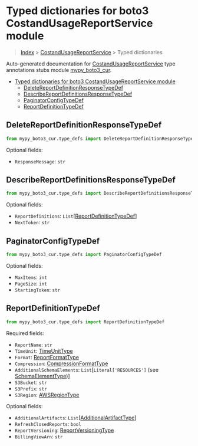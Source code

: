 # Typed dictionaries for boto3 CostandUsageReportService module

> [Index](..) > [CostandUsageReportService](.) > Typed dictionaries

Auto-generated documentation for
[CostandUsageReportService](https://boto3.amazonaws.com/v1/documentation/api/1.17.71/reference/services/cur.html#CostandUsageReportService)
type annotations stubs module
[mypy_boto3_cur](https://pypi.org/project/mypy-boto3-cur/).

- [Typed dictionaries for boto3 CostandUsageReportService module](#typed-dictionaries-for-boto3-costandusagereportservice-module)
  - [DeleteReportDefinitionResponseTypeDef](#deletereportdefinitionresponsetypedef)
  - [DescribeReportDefinitionsResponseTypeDef](#describereportdefinitionsresponsetypedef)
  - [PaginatorConfigTypeDef](#paginatorconfigtypedef)
  - [ReportDefinitionTypeDef](#reportdefinitiontypedef)

## DeleteReportDefinitionResponseTypeDef

```python
from mypy_boto3_cur.type_defs import DeleteReportDefinitionResponseTypeDef
```

Optional fields:

- `ResponseMessage`: `str`

## DescribeReportDefinitionsResponseTypeDef

```python
from mypy_boto3_cur.type_defs import DescribeReportDefinitionsResponseTypeDef
```

Optional fields:

- `ReportDefinitions`:
  `List`\[[ReportDefinitionTypeDef](./type_defs.md#reportdefinitiontypedef)\]
- `NextToken`: `str`

## PaginatorConfigTypeDef

```python
from mypy_boto3_cur.type_defs import PaginatorConfigTypeDef
```

Optional fields:

- `MaxItems`: `int`
- `PageSize`: `int`
- `StartingToken`: `str`

## ReportDefinitionTypeDef

```python
from mypy_boto3_cur.type_defs import ReportDefinitionTypeDef
```

Required fields:

- `ReportName`: `str`
- `TimeUnit`: [TimeUnitType](./literals.md#timeunittype)
- `Format`: [ReportFormatType](./literals.md#reportformattype)
- `Compression`: [CompressionFormatType](./literals.md#compressionformattype)
- `AdditionalSchemaElements`: `List`\[`Literal['RESOURCES']` (see
  [SchemaElementType](./literals.md#schemaelementtype))\]
- `S3Bucket`: `str`
- `S3Prefix`: `str`
- `S3Region`: [AWSRegionType](./literals.md#awsregiontype)

Optional fields:

- `AdditionalArtifacts`:
  `List`\[[AdditionalArtifactType](./literals.md#additionalartifacttype)\]
- `RefreshClosedReports`: `bool`
- `ReportVersioning`:
  [ReportVersioningType](./literals.md#reportversioningtype)
- `BillingViewArn`: `str`
